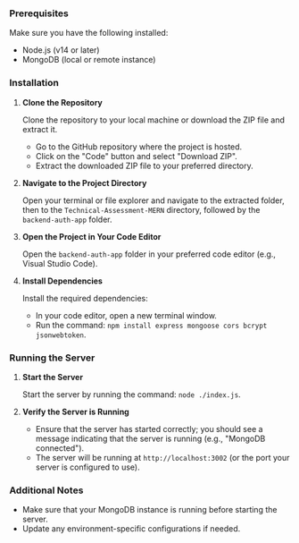 ### Prerequisites

Make sure you have the following installed:
- Node.js (v14 or later)
- MongoDB (local or remote instance)

### Installation

1. **Clone the Repository**

   Clone the repository to your local machine or download the ZIP file and extract it.

   - Go to the GitHub repository where the project is hosted.
   - Click on the "Code" button and select "Download ZIP".
   - Extract the downloaded ZIP file to your preferred directory.

2. **Navigate to the Project Directory**

   Open your terminal or file explorer and navigate to the extracted folder, then to the `Technical-Assessment-MERN` directory, followed by the `backend-auth-app` folder.

3. **Open the Project in Your Code Editor**

   Open the `backend-auth-app` folder in your preferred code editor (e.g., Visual Studio Code).

4. **Install Dependencies**

   Install the required dependencies:

   - In your code editor, open a new terminal window.
   - Run the command: `npm install express mongoose cors bcrypt jsonwebtoken`.

### Running the Server

1. **Start the Server**

   Start the server by running the command: `node ./index.js`.

2. **Verify the Server is Running**

   - Ensure that the server has started correctly; you should see a message indicating that the server is running (e.g., "MongoDB connected").
   - The server will be running at `http://localhost:3002` (or the port your server is configured to use).

### Additional Notes

- Make sure that your MongoDB instance is running before starting the server.
- Update any environment-specific configurations if needed.

